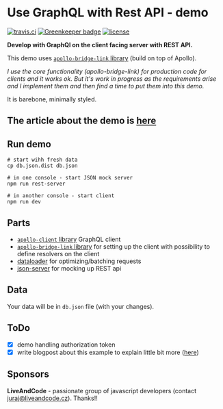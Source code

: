 # Use GraphQL with Rest API - demo

[![travis.ci](https://img.shields.io/travis/dacz/apollo-bridge-link-example.svg?style=flat-square)](https://travis-ci.org/dacz/apollo-bridge-link-example)
[![Greenkeeper badge](https://badges.greenkeeper.io/dacz/apollo-bridge-link-example.svg)](https://greenkeeper.io/)
[![license](https://img.shields.io/github/license/dacz/apollo-bridge-link-example.svg)](https://github.com/dacz/apollo-bridge-link-example/blob/master/LICENSE)

**Develop with GraphQl on the client facing server with REST API.**

This demo uses
[`apollo-bridge-link` library](https://github.com/dacz/apollo-bridge-link)
(build on top of Apollo).

_I use the core functionality (apollo-bridge-link) for production code for
clients and it works ok. But it's work in progress as the requirements arise and
I implement them and then find a time to put them into this demo._

It is barebone, minimally styled.

## The article about the demo is [here](https://medium.com/@dadc/using-graphql-client-with-rest-api-9c332e5c8eb3)

## Run demo

```shell
# start wihh fresh data
cp db.json.dist db.json

# in one console - start JSON mock server
npm run rest-server

# in another console - start client
npm run dev
```

## Parts

* [`apollo-client` library](https://github.com/apollographql/apollo-client)
  GraphQL client
* [`apollo-bridge-link` library](https://github.com/dacz/apollo-bridge-link) for
  setting up the client with possibility to define resolvers on the client
* [dataloader](https://github.com/facebook/dataloader) for optimizing/batching
  requests
* [json-server](https://github.com/typicode/json-server) for mocking up REST api

## Data

Your data will be in `db.json` file (with your changes).

## ToDo

* [x] demo handling authorization token
* [x] write blogpost about this example to explain little bit more
      ([here](https://medium.com/@dadc/using-graphql-client-with-rest-api-9c332e5c8eb3))

## Sponsors

**LiveAndCode** - passionate group of javascript developers (contact
juraj@liveandcode.cz). Thanks!!
